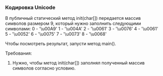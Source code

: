 
### Кодировка Unicode

В публичный статический метод init(char[]) передается массив символов размером 9, который нужно заполнить
следующими символами:
0 - &#39;\u00A9&#39;
1 - &#39;\u004A&#39;
2 - &#39;\u0061&#39;
3 - &#39;\u0076&#39;
4 - &#39;\u0061&#39;
5 - &#39;\u0052&#39;
6 - &#39;\u0075&#39;
7 - &#39;\u0073&#39;
8 - &#39;\u0068&#39;

Чтобы посмотреть результат, запусти метод main().


Требования:
1.	Нужно, чтобы метод init(char[]) заполнял полученный массив символов согласно условию.


